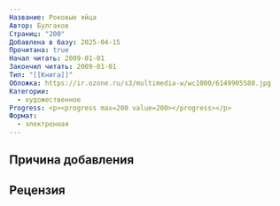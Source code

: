 ```yaml
---
Название: Роковые яйца
Автор: Булгаков
Страниц: "200"
Добавлена в базу: 2025-04-15
Прочитана: true
Начал читать: 2009-01-01
Закончил читать: 2009-01-01
Тип: "[[Книга]]"
Обложка: https://ir.ozone.ru/s3/multimedia-w/wc1000/6149905580.jpg
Категории:
  - художественное
Progress: <p><progress max=200 value=200></progress></p>
Формат:
  - электронная
---
```

## Причина добавления


## Рецензия
